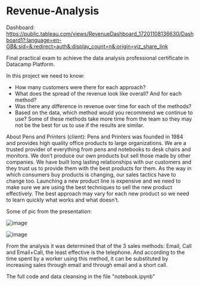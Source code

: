 # Revenue-Analysis

Dashboard: https://public.tableau.com/views/RevenueDashboard_17201108136630/Dashboard1?:language=en-GB&:sid=&:redirect=auth&:display_count=n&:origin=viz_share_link

Final practical exam to achieve the data analysis professional certificate in Datacamp Platform.

In this project we need to know:

* How many customers were there for each approach?
* What does the spread of the revenue look like overall? And for each method?
* Was there any difference in revenue over time for each of the methods?
* Based on the data, which method would you recommend we continue to use? Some of these methods take more time from the team so they may not be the best for us to use if the results are similar.

About Pens and Printers (client): Pens and Printers was founded in 1984 and provides high quality office products to large organizations. We are a trusted provider of everything from pens and notebooks to desk chairs and monitors. We don’t produce our own products but sell those made by other companies. We have built long lasting relationships with our customers and they trust us to provide them with the best products for them. As the way in which consumers buy products is changing, our sales tactics have to change too. Launching a new product line is expensive and we need to make sure we are using the best techniques to sell the new product effectively. The best approach may vary for each new product so we need to learn quickly what works and what doesn’t.

Some of pic from the presentation:

![image](https://github.com/JF-Mantilla/Revenue-Analysis/assets/173077086/d8c079af-d8b7-4967-8b61-821e1ce843a8)


![image](https://github.com/JF-Mantilla/Revenue-Analysis/assets/173077086/bebed186-722b-4863-a74f-20812d098d31)

From the analysis it was determined that of the 3 sales methods: Email, Call and Email+Call, the least effective is the telephone. And according to the time spent by a worker using this method, it can be substituted by increasing sales through email and through email and a short call.

The full code and data cleansing in the file "notebook.ipynb"


